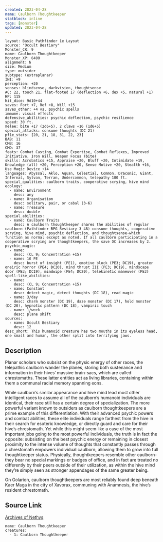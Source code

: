```yaml
---
created: 2023-04-28
name: Caulborn Thoughtkeeper
statblock: inline
tags: [monster]
updated: 2023-04-28
---
```

```statblock
layout: Basic Pathfinder 1e Layout
source: "Occult Bestiary"
Monster_CR: 9
name: Caulborn Thoughtkeeper
Monster_XP: 6400
alignment: N
size: Medium
type: outsider
subtype: (extraplanar)
INI: +9
perception: +20
senses: blindsense, darkvision, thoughtsense
AC: 22, touch 21, flat-footed 17 (deflection +6, dex +5, natural +1)
HP: 115
hit_dice: 9d10+44
saves: Fort +7, Ref +8, Will +15
saves_other: +4 vs. psychic spells
immune: visual effects
defensive_abilities: psychic deflection, psychic resilience
speed: 30 ft.
melee: bite +17 (2d6+5), 2 claws +16 (1d6+5)
special_attacks: consume thoughts (DC 21)
pf1e_stats: [20, 21, 18, 31, 22, 23]
BAB: 11
CMB: 16
CMD: 37
feats: Combat Casting, Combat Expertise, Combat Reflexes, Improved Initiative, Iron Will, Weapon Focus (bite)
skills: Acrobatics +15, Appraise +20, Bluff +20, Intimidate +19, Knowledge (all) +20, Perception +20, Sense Motive +20, Stealth +16, Use Magic Device +14
languages: Abyssal, Aklo, Aquan, Celestial, Common, Draconic, Giant, Infernal, Sylvan, Terran, Undercommon, telepathy 100 ft.
special_qualities: caulborn traits, cooperative scrying, hive mind
ecology:
  - name: Environment
    desc: any
  - name: Organisation
    desc: solitary, pair, or cabal (3-6)
  - name: Treasure
    desc: double
special_abilities:
  - name: Caulborn Traits
    desc: A caulborn thoughtkeeper shares the abilities of regular caulborn (Pathfinder RPG Bestiary 3 48)-consume thoughts, cooperative scrying, hive mind, psychic deflection, and thoughtsense-which function as normal except as noted. If all caulborn participating in a cooperative scrying are thoughtkeepers, the save DC increases by 2.
psychic_magic:
  - name:
    desc: (CL 9; Concentration +15)
  - name: 10 PE
    desc: burst of insight (PE1), emotive block (PE3; DC19), greater oneiric horror (PE4; DC20), mind thrust III (PE3; DC19), mindscape door (PE3; DC19), mindwipe (PE4; DC20), telekinetic maneuver (PE3)
spell-like_abilities:
  - name:
    desc: (CL 9; Concentration +15)
  - name: Constant
    desc: detect magic, detect thoughts (DC 18), read magic
  - name: 3/day
    desc: charm monster (DC 19), daze monster (DC 17), hold monster (DC 20), hypnotic pattern (DC 18), vampiric touch
  - name: 1/week
    desc: plane shift
sources:
  - name: Occult Bestiary
    desc: 12
desc_short: This humanoid creature has two mouths in its eyeless head, one small and human, the other split into terrifying jaws.
```
## Description
Planar scholars who subsist on the physic energy of other races, the telepathic caulborn wander the planes, storing both sustenance and information in their hives’ massive brain-sacs, which are called chrestomaths. These latter entities act as living libraries, containing within them a communal racial memory spanning eons.

While caulborn’s similar appearance and hive mind lead most other intelligent races to assume all of the caulborn’s humanoid individuals are identical, their race still has a certain degree of specialization. The more powerful variant known to outsiders as caulborn thoughtkeepers are a prime example of this differentiation. With their advanced psychic powers and combat abilities, these elite individuals range farthest from the hive in their search for esoteric knowledge, or directly guard and care for their hive’s chrestomath. Yet while this might seem like a case of the most important jobs going to the most powerful individuals, the truth is in fact the opposite: subsisting on the best psychic energy or remaining in closest proximity to the intense volume of thoughts that constantly passes through a chrestomath empowers individual caulborn, allowing them to grow into full thoughtkeeper status. Physically, thoughtkeepers resemble other caulborn-they bear no special markings or badges of office, and in fact are treated no differently by their peers outside of their utilization, as within the hive mind they’re simply seen as stronger appendages of the same greater being.

On Golarion, caulborn thoughtkeepers are most reliably found deep beneath Kaer Maga in the city of Xavorax, communing with Anamnesis, the hive’s resident chrestomath.
## Source Link
[Archives of Nethys](https://aonprd.com/MonsterDisplay.aspx?ItemName=Caulborn%20Thoughtkeeper)
```encounter-table
name: Caulborn Thoughtkeeper
creatures:
  - 1: Caulborn Thoughtkeeper
```
